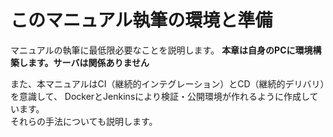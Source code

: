 # このマニュアル執筆の環境と準備

マニュアルの執筆に最低限必要なことを説明します。
**本章は自身のPCに環境構築します。サーバは関係ありません**

また、本マニュアルはCI（継続的インテグレーション）とCD（継続的デリバリ）を意識して、
DockerとJenkinsにより検証・公開環境が作れるように作成しています。  
それらの手法についても説明します。
